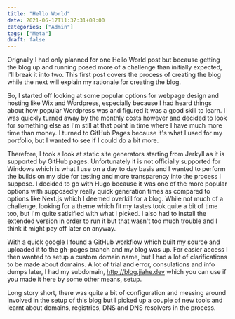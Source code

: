 ```yaml
---
title: "Hello World"
date: 2021-06-17T11:37:31+08:00
categories: ["Admin"]
tags: ["Meta"]
draft: false
---
```

Orignally I had only planned for one Hello World post but because getting the blog up and running posed more of a challenge than initially expected, I'll break it into two. This first post covers the process of creating the blog while the next will explain my rationale for creating the blog.

So, I started off looking at some popular options for webpage design and hosting like Wix and Wordpress, especially because I had heard things about how popular Wordpress was and figured it was a good skill to learn. I was quickly turned away by the monthly costs however and decided to look for something else as I'm still at that point in time where I have much more time than money. I turned to GitHub Pages because it's what I used for my portfolio, but I wanted to see if I could do a bit more.

Therefore, I took a look at static site generators starting from Jerkyll as it is supported by GitHub pages. Unfortunately it is not officially supported for Windows which is what I use on a day to day basis and I wanted to perform the builds on my side for testing and more transparency into the process I suppose. I decided to go with Hugo because it was one of the more popular options with supposedly really quick generation times as compared to options like Next.js which I deemed overkill for a blog. While not much of a challenge, looking for a theme which fit my tastes took quite a bit of time too, but I'm quite satisified with what I picked. I also had to install the extended version in order to run it but that wasn't too much trouble and I think it might pay off later on anyway.

With a quick google I found a GitHub workflow which built my source and uploaded it to the gh-pages branch and my blog was up. For easier access I then wanted to setup a custom domain name, but I had a lot of clarifications to be made about domains. A lot of trial and error, consulations and info dumps later, I had my subdomain, http://blog.jiahe.dev which you can use if you made it here by some other means, setup.

Long story short, there was quite a bit of configuration and messing around involved in the setup of this blog but I picked up a couple of new tools and learnt about domains, registries, DNS and DNS resolvers in the process.